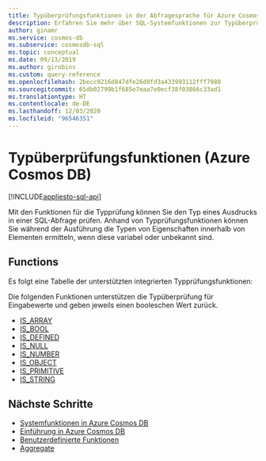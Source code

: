 ```yaml
---
title: Typüberprüfungsfunktionen in der Abfragesprache für Azure Cosmos DB
description: Erfahren Sie mehr über SQL-Systemfunktionen zur Typüberprüfung in Azure Cosmos DB.
author: ginamr
ms.service: cosmos-db
ms.subservice: cosmosdb-sql
ms.topic: conceptual
ms.date: 09/13/2019
ms.author: girobins
ms.custom: query-reference
ms.openlocfilehash: 2becc9216d847dfe26d8fd3a433993112fff7980
ms.sourcegitcommit: 65db02799b1f685e7eaa7e0ecf38f03866c33ad1
ms.translationtype: HT
ms.contentlocale: de-DE
ms.lasthandoff: 12/03/2020
ms.locfileid: "96546351"
---
```

# <a name="type-checking-functions-azure-cosmos-db"></a>Typüberprüfungsfunktionen (Azure Cosmos DB)
[!INCLUDE[appliesto-sql-api](includes/appliesto-sql-api.md)]

Mit den Funktionen für die Typprüfung können Sie den Typ eines Ausdrucks in einer SQL-Abfrage prüfen. Anhand von Typprüfungsfunktionen können Sie während der Ausführung die Typen von Eigenschaften innerhalb von Elementen ermitteln, wenn diese variabel oder unbekannt sind. 

## <a name="functions"></a>Functions

Es folgt eine Tabelle der unterstützten integrierten Typprüfungsfunktionen:

Die folgenden Funktionen unterstützen die Typüberprüfung für Eingabewerte und geben jeweils einen booleschen Wert zurück.  

* [IS_ARRAY](sql-query-is-array.md)
* [IS_BOOL](sql-query-is-bool.md)
* [IS_DEFINED](sql-query-is-defined.md)
* [IS_NULL](sql-query-is-null.md)
* [IS_NUMBER](sql-query-is-number.md)
* [IS_OBJECT](sql-query-is-object.md)
* [IS_PRIMITIVE](sql-query-is-primitive.md)
* [IS_STRING](sql-query-is-string.md)

## <a name="next-steps"></a>Nächste Schritte

- [Systemfunktionen in Azure Cosmos DB](sql-query-system-functions.md)
- [Einführung in Azure Cosmos DB](introduction.md)
- [Benutzerdefinierte Funktionen](sql-query-udfs.md)
- [Aggregate](sql-query-aggregate-functions.md)
